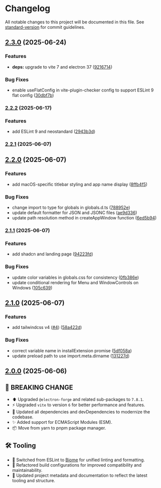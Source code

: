 # Changelog

All notable changes to this project will be documented in this file. See [standard-version](https://github.com/conventional-changelog/standard-version) for commit guidelines.

## [2.3.0](https://github.com/flaviodelgrosso/reactronite/compare/v2.2.2...v2.3.0) (2025-06-24)


### Features

* **deps:** upgrade to vite 7 and electron 37 ([9216714](https://github.com/flaviodelgrosso/reactronite/commit/9216714301d102c804b205c6d372248651deb4aa))


### Bug Fixes

* enable useFlatConfig in vite-plugin-checker config to support ESLint 9 flat config ([30dbf7b](https://github.com/flaviodelgrosso/reactronite/commit/30dbf7bf2872a15de1103e2b172550dad7cf4e43))

### [2.2.2](https://github.com/flaviodelgrosso/reactronite/compare/v2.2.1...v2.2.2) (2025-06-17)


### Features

* add ESLint 9 and neostandard ([2943b3d](https://github.com/flaviodelgrosso/reactronite/commit/2943b3daf4f758e779ef4faf3eca9ab640e5a5c7))

### [2.2.1](https://github.com/flaviodelgrosso/electron-forge-react-typescript-boilerplate/compare/v2.2.0...v2.2.1) (2025-06-07)

## [2.2.0](https://github.com/flaviodelgrosso/electron-forge-react-typescript-boilerplate/compare/v2.1.1...v2.2.0) (2025-06-07)


### Features

* add macOS-specific titlebar styling and app name display ([8ffb4f5](https://github.com/flaviodelgrosso/electron-forge-react-typescript-boilerplate/commit/8ffb4f5c06e976b0d4695ad8747568307f5ef418))


### Bug Fixes

* change import to type for globals in globals.d.ts ([788952e](https://github.com/flaviodelgrosso/electron-forge-react-typescript-boilerplate/commit/788952e93f84c1ebceeb69d3780c7466c7c3c88f))
* update default formatter for JSON and JSONC files ([ae9d336](https://github.com/flaviodelgrosso/electron-forge-react-typescript-boilerplate/commit/ae9d3369f06e0dc77002631b8e8e2678f166a104))
* update path resolution method in createAppWindow function ([6ed5b94](https://github.com/flaviodelgrosso/electron-forge-react-typescript-boilerplate/commit/6ed5b9478e9c8e0837b286393a336803840a29da))

### [2.1.1](https://github.com/flaviodelgrosso/electron-forge-react-typescript-boilerplate/compare/v2.1.0...v2.1.1) (2025-06-07)


### Features

* add shadcn and landing page ([94223fd](https://github.com/flaviodelgrosso/electron-forge-react-typescript-boilerplate/commit/94223fd4e797b153db08241727b2d3cd3d54962d))


### Bug Fixes

* update color variables in globals.css for consistency ([0fb386e](https://github.com/flaviodelgrosso/electron-forge-react-typescript-boilerplate/commit/0fb386e5f3fc6b374778b709a2c003d03d86147d))
* update conditional rendering for Menu and WindowControls on Windows ([105c639](https://github.com/flaviodelgrosso/electron-forge-react-typescript-boilerplate/commit/105c6399c3b9782bdd380a9f42ef4c6027676236))

## [2.1.0](https://github.com/flaviodelgrosso/electron-forge-react-typescript-boilerplate/compare/v2.0.0...v2.1.0) (2025-06-07)

### Features

* add tailwindcss v4 ([#4](https://github.com/flaviodelgrosso/electron-forge-react-typescript-boilerplate/issues/4)) ([58a422d](https://github.com/flaviodelgrosso/electron-forge-react-typescript-boilerplate/commit/58a422d53fdd9d1a463cff6499ddb15d46edd075))

### Bug Fixes

* correct variable name in installExtension promise ([5df058a](https://github.com/flaviodelgrosso/electron-forge-react-typescript-boilerplate/commit/5df058a43511f87d6b54b5c4441cf69e9880a88c))
* update preload path to use import.meta.dirname ([131227d](https://github.com/flaviodelgrosso/electron-forge-react-typescript-boilerplate/commit/131227d3d56c07406121514b1c1409140ab0158e))

## [2.0.0](https://github.com/flaviodelgrosso/electron-forge-react-typescript-boilerplate/compare/v1.1.0...v2.0.0) (2025-06-06)

## 🚀 BREAKING CHANGE

* ⬆️ Upgraded `@electron-forge` and related sub-packages to `7.8.1`.
* ⚡ Upgraded `vite` to version `6` for better performance and features.
* 🧹 Updated all dependencies and devDependencies to modernize the codebase.
* ✨ Added support for ECMAScript Modules (ESM).
* 📦 Move from yarn to pnpm package manager.

## 🛠️ Tooling

* 🔄 Switched from ESLint to [Biome](https://biomejs.dev) for unified linting and formatting.
* 🧰 Refactored build configurations for improved compatibility and maintainability.
* 📝 Updated project metadata and documentation to reflect the latest tooling and structure.
